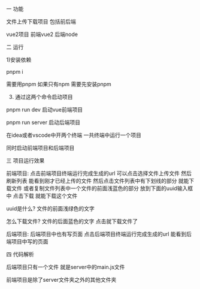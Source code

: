 一 功能

文件上传下载项目 包括前后端

vue2项目 前端vue2 后端node

二 运行

1)安装依赖

pnpm i

需要用pnpm 如果只有npm 需要先安装pnpm

3) 通过这两个命令启动项目

pnpm run dev 启动vue前端项目

pnpm run server 启动后端项目

在idea或者vscode中开两个终端 一共终端中运行一个项目

同时启动前端项目和后端项目

三 项目运行效果

前端项目: 点击前端项目终端运行完成生成的url 可以点击选择文件上传文件 然后刷新列表 能看到刚才已经上传的文件 然后点击文件列表中有下划线的部分 就能下载文件
或者复制文件列表中一个文件的前面浅蓝色的部分 放到下面的uuid输入框中 点击下载 就能下载这个文件

uuid是什么? 文件的前面浅绿色的文字

怎么下载文件? 文件的后面蓝色的文字 点击就下载文件了

后端项目: 后端项目中也有写页面 点击后端项目终端运行完成生成的url 能看到后端项目中写的页面

四 代码解析

后端项目只有一个文件 就是server中的main.js文件

前端项目是除了server文件夹之外的其他文件夹


